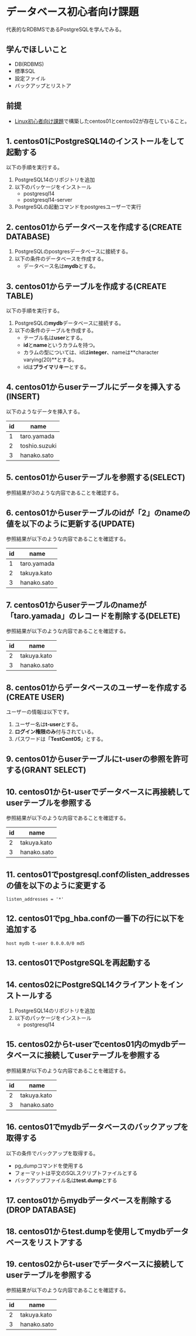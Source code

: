 # データベース初心者向け課題
代表的なRDBMSであるPostgreSQLを学んでみる。

## 学んでほしいこと
 - DB(RDBMS)
 - 標準SQL
 - 設定ファイル
 - バックアップとリストア

## 前提
 - [Linux初心者向け課題](linux.md)で構築したcentos01とcentos02が存在していること。

## 1. centos01にPostgreSQL14のインストールをして起動する
以下の手順を実行する。
1. PostgreSQL14のリポジトリを追加
2. 以下のパッケージをインストール  
   - postgresql14  
   - postgresql14-server
3. PostgreSQLの起動コマンドをpostgresユーザーで実行

## 2. centos01からデータベースを作成する(CREATE DATABASE)
1. PostgreSQLのpostgresデータベースに接続する。
2. 以下の条件のデータベースを作成する。
   - データベース名は**mydb**とする。

## 3. centos01からテーブルを作成する(CREATE TABLE)
以下の手順を実行する。
1. PostgreSQLの**mydb**データベースに接続する。
2. 以下の条件のテーブルを作成する。  
   - テーブル名は**user**とする。  
   - **id**と**name**というカラムを持つ。  
   - カラムの型については、idは**integer**、nameは**character varying(20)**とする。  
   - idは**プライマリキー**とする。

## 4. centos01からuserテーブルにデータを挿入する(INSERT)
以下のようなデータを挿入する。

id | name
--- | ---
1 | taro.yamada
2 | toshio.suzuki
3 | hanako.sato

## 5. centos01からuserテーブルを参照する(SELECT)
参照結果が3のような内容であることを確認する。

## 6. centos01からuserテーブルのidが「2」のnameの値を以下のように更新する(UPDATE)
参照結果が以下のような内容であることを確認する。

id | name
--- | ---
1 | taro.yamada
2 | takuya.kato
3 | hanako.sato

## 7. centos01からuserテーブルのnameが「taro.yamada」のレコードを削除する(DELETE)
参照結果が以下のような内容であることを確認する。

id | name
--- | ---
2 | takuya.kato
3 | hanako.sato

## 8. centos01からデータベースのユーザーを作成する(CREATE USER)
ユーザーの情報は以下です。
1. ユーザー名は**t-user**とする。
2. **ログイン権限のみ**付与されている。
3. パスワードは「**TestCentOS**」とする。

## 9. centos01からuserテーブルにt-userの参照を許可する(GRANT SELECT)

## 10. centos01からt-userでデータベースに再接続してuserテーブルを参照する
参照結果が以下のような内容であることを確認する。

id | name
--- | ---
2 | takuya.kato
3 | hanako.sato

## 11. centos01でpostgresql.confのlisten_addressesの値を以下のように変更する

```
listen_addresses = '*'
```
## 12. centos01でpg_hba.confの一番下の行に以下を追加する

```
host mydb t-user 0.0.0.0/0 md5
```
## 13. centos01でPostgreSQLを再起動する

## 14. centos02にPostgreSQL14クライアントをインストールする
1. PostgreSQL14のリポジトリを追加
2. 以下のパッケージをインストール  
   - postgresql14 

## 15. centos02からt-userでcentos01内のmydbデータベースに接続してuserテーブルを参照する
参照結果が以下のような内容であることを確認する。

id | name
--- | ---
2 | takuya.kato
3 | hanako.sato

## 16. centos01でmydbデータベースのバックアップを取得する
以下の条件でバックアップを取得する。
 - pg_dumpコマンドを使用する
 - フォーマットは平文のSQLスクリプトファイルとする
 - バックアップファイル名は**test.dump**とする

## 17. centos01からmydbデータベースを削除する(DROP DATABASE)

## 18. centos01からtest.dumpを使用してmydbデータベースをリストアする

## 19. centos02からt-userでデータベースに接続してuserテーブルを参照する
参照結果が以下のような内容であることを確認する。

id | name
--- | ---
2 | takuya.kato
3 | hanako.sato
